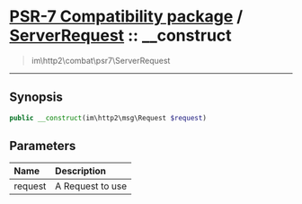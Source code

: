 # [PSR-7 Compatibility package](combat.md) / [ServerRequest](combat-ServerRequest.md) :: __construct
 > im\http2\combat\psr7\ServerRequest
____

## Synopsis
```php
public __construct(im\http2\msg\Request $request)
```

## Parameters
| Name | Description |
| :--- | :---------- |
| request | A Request to use |
